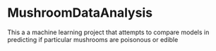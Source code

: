 # MushroomDataAnalysis
This a a machine learning project that attempts to compare models in predicting if particular mushrooms are poisonous or edible
